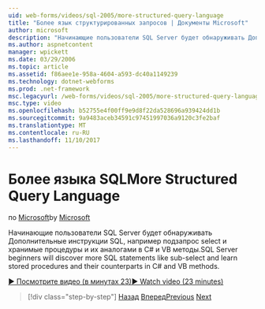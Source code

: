 ```yaml
---
uid: web-forms/videos/sql-2005/more-structured-query-language
title: "Более язык структурированных запросов | Документы Microsoft"
author: microsoft
description: "Начинающие пользователи SQL Server будет обнаруживать Дополнительные инструкции SQL, например подзапрос select и хранимые процедуры и их аналогами в C# и VB методы."
ms.author: aspnetcontent
manager: wpickett
ms.date: 03/29/2006
ms.topic: article
ms.assetid: f86aee1e-958a-4604-a593-dc40a1149239
ms.technology: dotnet-webforms
ms.prod: .net-framework
msc.legacyurl: /web-forms/videos/sql-2005/more-structured-query-language
msc.type: video
ms.openlocfilehash: b52755e4f00ff9e9d8f22da528696a939424dd1b
ms.sourcegitcommit: 9a9483aceb34591c97451997036a9120c3fe2baf
ms.translationtype: MT
ms.contentlocale: ru-RU
ms.lasthandoff: 11/10/2017
---
```

<a name="more-structured-query-language"></a><span data-ttu-id="7c174-103">Более языка SQL</span><span class="sxs-lookup"><span data-stu-id="7c174-103">More Structured Query Language</span></span>
====================
<span data-ttu-id="7c174-104">по [Microsoft](https://github.com/microsoft)</span><span class="sxs-lookup"><span data-stu-id="7c174-104">by [Microsoft](https://github.com/microsoft)</span></span>

<span data-ttu-id="7c174-105">Начинающие пользователи SQL Server будет обнаруживать Дополнительные инструкции SQL, например подзапрос select и хранимые процедуры и их аналогами в C# и VB методы.</span><span class="sxs-lookup"><span data-stu-id="7c174-105">SQL Server beginners will discover more SQL statements like sub-select and learn stored procedures and their counterparts in C# and VB methods.</span></span>

[<span data-ttu-id="7c174-106">&#9654; Посмотрите видео (в минутах 23)</span><span class="sxs-lookup"><span data-stu-id="7c174-106">&#9654; Watch video (23 minutes)</span></span>](https://channel9.msdn.com/Blogs/ASP-NET-Site-Videos/more-structured-query-language)

>[!div class="step-by-step"]
<span data-ttu-id="7c174-107">[Назад](manipulating-database-data.md)
[Вперед](understanding-security-and-network-connectivity.md)</span><span class="sxs-lookup"><span data-stu-id="7c174-107">[Previous](manipulating-database-data.md)
[Next](understanding-security-and-network-connectivity.md)</span></span>
